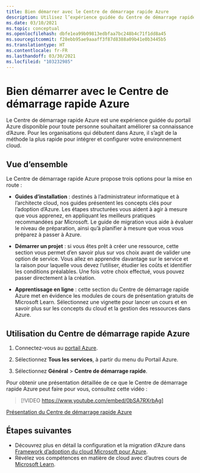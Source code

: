 ```yaml
---
title: Bien démarrer avec le Centre de démarrage rapide Azure
description: Utilisez l’expérience guidée du Centre de démarrage rapide Azure pour commencer à utiliser Azure. Apprenez à configurer, migrer et innover.
ms.date: 03/10/2021
ms.topic: conceptual
ms.openlocfilehash: dbfe1ea99b09813edbfaa7bc248b4c71f1dd8a45
ms.sourcegitcommit: f28ebb95ae9aaaff3f87d8388a09b41e0b3445b5
ms.translationtype: HT
ms.contentlocale: fr-FR
ms.lasthandoff: 03/30/2021
ms.locfileid: "103232985"
---
```

# <a name="get-started-with-the-azure-quickstart-center"></a>Bien démarrer avec le Centre de démarrage rapide Azure

Le Centre de démarrage rapide Azure est une expérience guidée du portail Azure disponible pour toute personne souhaitant améliorer sa connaissance d’Azure. Pour les organisations qui débutent dans Azure, il s’agit de la méthode la plus rapide pour intégrer et configurer votre environnement cloud.

## <a name="overview"></a>Vue d’ensemble

Le Centre de démarrage rapide Azure propose trois options pour la mise en route :

* **Guides d’installation** : destinés à l’administrateur informatique et à l’architecte cloud, nos guides présentent les concepts clés pour l’adoption d’Azure. Les étapes structurées vous aident à agir à mesure que vous apprenez, en appliquant les meilleurs pratiques recommandées par Microsoft. Le guide de migration vous aide à évaluer le niveau de préparation, ainsi qu’à planifier à mesure que vous vous préparez à passer à Azure.

* **Démarrer un projet** : si vous êtes prêt à créer une ressource, cette section vous permet d’en savoir plus sur vos choix avant de valider une option de service. Vous allez en apprendre davantage sur le service et la raison pour laquelle vous devez l’utiliser, étudier les coûts et identifier les conditions préalables. Une fois votre choix effectué, vous pouvez passer directement à la création.

* **Apprentissage en ligne** : cette section du Centre de démarrage rapide Azure met en évidence les modules de cours de présentation gratuits de Microsoft Learn. Sélectionnez une vignette pour lancer un cours et en savoir plus sur les concepts du cloud et la gestion des ressources dans Azure.

## <a name="how-to-use-azure-quickstart-center"></a>Utilisation du Centre de démarrage rapide Azure

1. Connectez-vous au [portail Azure](https://portal.azure.com).

1. Sélectionnez **Tous les services**, à partir du menu du Portail Azure.

1. Sélectionnez **Général** > **Centre de démarrage rapide**.

Pour obtenir une présentation détaillée de ce que le Centre de démarrage rapide Azure peut faire pour vous, consultez cette vidéo :
> [!VIDEO https://www.youtube.com/embed/0bSA7RXrbAg]

[Présentation du Centre de démarrage rapide Azure](https://www.youtube.com/watch?v=0bSA7RXrbAg)

## <a name="next-steps"></a>Étapes suivantes

* Découvrez plus en détail la configuration et la migration d’Azure dans [Framework d’adoption du cloud Microsoft pour Azure](/azure/architecture/cloud-adoption/).
* Révélez vos compétences en matière de cloud avec d’autres cours de [Microsoft Learn](/learn/azure/).
